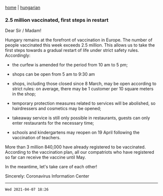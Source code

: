 [home](../README.md)
 | 
[hungarian](../hu/2021-04-07.md)

### 2.5 million vaccinated, first steps in restart

Dear Sir / Madam!

Hungary remains at the forefront of vaccination in Europe. The number of people vaccinated this week exceeds 2.5 million. This allows us to take the first steps towards a gradual restart of life under strict safety rules. Accordingly:

- the curfew is amended for the period from 10 am to 5 pm;

- shops can be open from 5 am to 9:30 am

- shops, including those closed since 8 March, may be open according to strict rules: on average, there may be 1 customer per 10 square meters in the shop;

- temporary protection measures related to services will be abolished, so hairdressers and cosmetics may be opened;

- takeaway service is still only possible in restaurants, guests can only enter restaurants for the necessary time;

- schools and kindergartens may reopen on 19 April following the vaccination of teachers.

More than 3 million 840,000 have already registered to be vaccinated. According to the vaccination plan, all our compatriots who have registered so far can receive the vaccine until May.

In the meantime, let's take care of each other!


Sincerely:
Coronavirus Information Center

---
`Wed 2021-04-07 18:26`